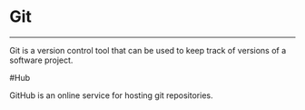 # Git

---

Git is a version control tool that can be used to keep track of versions of a software project.

#Hub

GitHub is an online service for hosting git repositories.
         